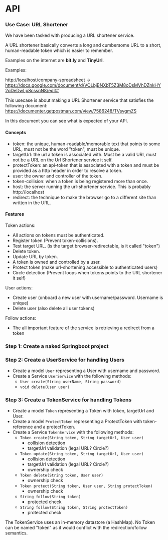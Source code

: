 # API

### Use Case: URL Shortener
We have been tasked with producing a URL shortener service.

A URL shortener basically converts a long and cumbersome URL to a short, human-readable token which is easier to remember.

Examples on the internet are **bit.ly** and **TinyUrl**.

Examples: 

http://localhost/company-spreadsheet -> https://docs.google.com/document/d/VOLbjBNXbT5Z3M8oDsMVhDZnkHY2oDeDwLp8cssnN8/edit#

This usecase is about making a URL Shortener service that satisfies the following document: https://documenter.getpostman.com/view/7586248/TVsvgmZS

In this document you can see what is expected of your API.


#### Concepts
- token: the unique, human-readable/memorable text that points to some URL, must not be the word "token", must be unique.
- targetUrl: the url a token is associated with. Must be a valid URI, must not be a URL on the Url Shortener service it self.
- protectToken: an api-token that is associated with a token and must be provided as a http header in order to resolve a token.
- user: the owner and controller of the token.
- token-collision: when a token is being registered more than once.
- host: the server running the url-shortener service. This is probably http://localhost
- redirect: the technique to make the browser go to a different site than written in the URL.


#### Features
Token actions:
- All actions on tokens must be authenticated.
- Register token (Prevent token-collisions).
- Test target URL. (is the target browser-redirectable, is it called "token")
- Delete token.
- Update URL by token.
- A token is owned and controlled by a user.
- Protect token (make url-shortening accessible to authenticated users)
- Circle detection (Prevent loops when tokens points to the URL shortener it self)

User actions:
- Create user (onboard a new user with username/password. Username is unique)
- Delete user (also delete all user tokens)

Follow actions:
- The all important feature of the service is retrieving a redirect from a token




### Step 1: Create a naked Springboot project

### Step 2: Create a UserService for handling Users
- Create a model `User` representing a User with username and password.
- Create a Service `UserService` with the following methods:
    - `User create(String userName, String password)`
    - `void delete(User user)`


### Step 3: Create a TokenService for handling Tokens
- Create a model `Token` representing a Token with token, targetUrl and User.
- Create a model `ProtectToken` representing a ProtectToken with token-reference and a protectToken.
- Create a Service `TokenService` with the following methods:
    - `Token create(String token, String targetUrl, User user)`
        - collision detection
        - targetUrl validation (legal URL? Circle?)
    - `Token update(String token, String targetUrl, User user)`
        - collision detection
        - targetUrl validation (legal URL? Circle?)
        - ownership check
    - `Token delete(String token, User user)`
        - ownership check
    - `Token protect(String token, User user, String protectToken)`
        - ownership check
    - `String follow(String token)`
        - protected check
    - `String follow(String token, String protectToken)`
        - protected check
    
The TokenService uses an in-memory datastore (a HashMap).
No Token can be named "token" as it would conflict with the redirection/follow semantics. 


